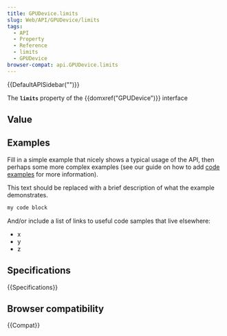 ```yaml
---
title: GPUDevice.limits
slug: Web/API/GPUDevice/limits
tags:
  - API
  - Property
  - Reference
  - limits
  - GPUDevice
browser-compat: api.GPUDevice.limits
---
```

{{DefaultAPISidebar("")}}

The **`limits`** property of the {{domxref("GPUDevice")}} interface 

## Value



## Examples

Fill in a simple example that nicely shows a typical usage of the API, then perhaps some more complex examples (see our guide on how to add [code examples](/en-US/docs/MDN/Contribute/Structures/Code_examples) for more information).

This text should be replaced with a brief description of what the example demonstrates.

```js
my code block
```

And/or include a list of links to useful code samples that live elsewhere:

*   x
*   y
*   z

## Specifications

{{Specifications}}

## Browser compatibility

{{Compat}}


